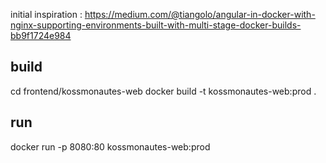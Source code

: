 
initial inspiration : https://medium.com/@tiangolo/angular-in-docker-with-nginx-supporting-environments-built-with-multi-stage-docker-builds-bb9f1724e984

build
-----
cd frontend/kossmonautes-web
docker build -t kossmonautes-web:prod .

run
----
docker run -p 8080:80 kossmonautes-web:prod